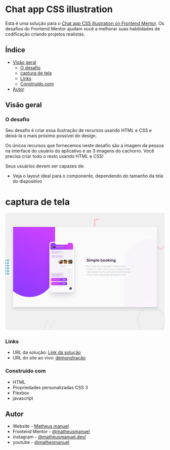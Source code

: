 # Chat app CSS illustration

Esta é uma solução para o [Chat app CSS illustration on Frontend Mentor](https://www.frontendmentor.io/challenges/chat-app-css-illustration-O5auMkFqY/hub). Os desafios do Frontend Mentor ajudam você a melhorar suas habilidades de codificação criando projetos realistas.

## Índice

- [Visão geral](#visão-geral)
  - [O desafio](#o-desafio)
  - [captura de tela](#captura-de-tela)
  - [Links](#links)
  - [Construído com](#construído-com)
- [Autor](#autor)

## Visão geral

### O desafio

Seu desafio é criar essa ilustração de recursos usando HTML e CSS e deixá-la o mais próximo possível do design.

Os únicos recursos que fornecemos neste desafio são a imagem da pessoa na interface do usuário do aplicativo e as 3 imagens do cachorro. Você precisa criar todo o resto usando HTML e CSS!

Seus usuários devem ser capazes de:

- Veja o layout ideal para o componente, dependendo do tamanho da tela do dispositivo

# captura de tela

![](./desktop-preview.jpg)

### Links

- URL da solução: [Link da solução](https://www.frontendmentor.io/challenges/chat-app-css-illustration-O5auMkFqY/hub)
- URL do site ao vivo: [demonstração](https://matheusmanuel.github.io/Interactive-rating-component/)


### Construído com

- HTML
- Propriedades personalizadas CSS 3
- Flexbox
- javascript

## Autor

- Website - [Matheus manuel](https://matheusmanuel.github.io/)
- Frontend Mentor - [@matheusmanuel](https://www.frontendmentor.io/profile/matheusmanuel)
- instagram - [@matheusmanuel.dev/](https://www.instagram.com/matheusmanuel.dev/)
- youtube - [@mathesmanuel](https://youtube.com/matheusmanuel)